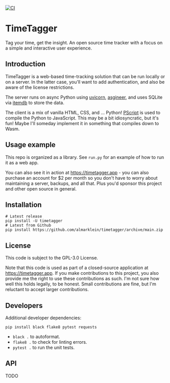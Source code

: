 [![CI](https://github.com/almarklein/timetagger/workflows/CI/badge.svg)](https://github.com/almarklein/timetagger/actions)

# TimeTagger

Tag your time, get the insight. An open source time tracker with a focus on
a simple and interactive user experience.


## Introduction

TimeTagger is a web-based time-tracking solution that can be run locally
or on a server. In the latter case, you'll want to add authentication,
and also be aware of the license restrictions.

The server runs on async Python using
[uvicorn](https://github.com/encode/uvicorn),
[asgineer](https://github.com/almarklein/asgineer), and uses SQLite via
[itemdb](https://github.com/almarklein/itemdb) to store the data.

The client is a mix of vanilla HTML, CSS, and ... Python!
[PScript](https://github.com/flexxui/pscript) is used to compile the
Python to JavaScript. This may be a bit idiosyncratic, but it's fun!
Maybe I'll someday implement it in something that compiles down to Wasm.


## Usage example

This repo is organized as a library. See `run.py` for an example of how
to run it as a web app.

You can also see it in action at https://timetagger.app - you can also
purchase an account for $2 per month so you don't have to worry about
maintaining a server, backups, and all that. Plus you'd sponsor this
project and other open source in general.


## Installation

```
# Latest release
pip install -U timetagger
# Latest from Github
pip install https://github.com/almarklein/timetagger/archive/main.zip
```


## License

This code is subject to the GPL-3.0 License.

Note that this code is used as part of a closed-source application at
https://timetagger.app. If you make contributions to this project, you
also provide me the right to use these contributions as such. I'm not
sure how well this holds legally, to be honest. Small contributions are
fine, but I'm reluctant to accept larger contributions.


## Developers

Additional developer dependencies:
```
pip install black flake8 pytest requests
```

* `black .` to autoformat.
* `flake8 .` to check for linting errors.
* `pytest .` to run the unit tests.


## API

TODO
